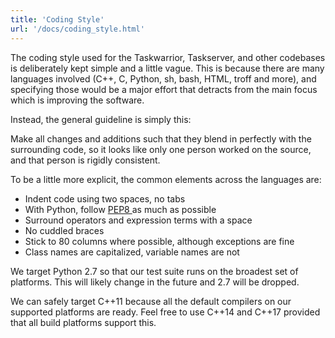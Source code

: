 ```yaml
---
title: 'Coding Style'
url: '/docs/coding_style.html'
---
```

<div class="col-md-10 main">
 <div class="row">
  <a name="style">
  </a>
  <p>
   The coding style used for the Taskwarrior, Taskserver, and other
              codebases is deliberately kept simple and a little vague. This is
              because there are many languages involved (C++, C, Python, sh,
              bash, HTML, troff and more), and specіfying those would be a major
              effort that detracts from the main focus which is improving the
              software.
  </p>
  <p>
   Instead, the general guideline is simply this:
  </p>
 </div>
 <div class="row">
  <div class="callout callout-info">
   <p>
    Make all changes and additions such that they blend in
                perfectly with the surrounding code, so it looks like only
                one person worked on the source, and that person is rigidly
                consistent.
   </p>
  </div>
 </div>
 <div class="row">
  <p>
   To be a little more explicit, the common elements across the
              languages are:
   <ul>
    <li>
     Indent code using two spaces, no tabs
    </li>
    <li>
     With Python, follow
     <a href="https://www.python.org/dev/peps/pep-0008/">
      PEP8
     </a>
     as much as possible
    </li>
    <li>
     Surround operators and expression terms with a space
    </li>
    <li>
     No cuddled braces
    </li>
    <li>
     Stick to 80 columns where possible, although exceptions are fine
    </li>
    <li>
     Class names are capitalized, variable names are not
    </li>
   </ul>
  </p>
 </div>
 <div class="row">
  <p>
   We target Python 2.7 so that our test suite runs on the broadest set
              of platforms.  This will likely change in the future and 2.7 will be
              dropped.
  </p>
 </div>
 <div class="row">
  <p>
   We can safely target C++11 because all the default compilers on our
              supported platforms are ready. Feel free to use C++14 and C++17
              provided that all build platforms support this.
  </p>
 </div>
 <br/>
 <br/>
</div>

